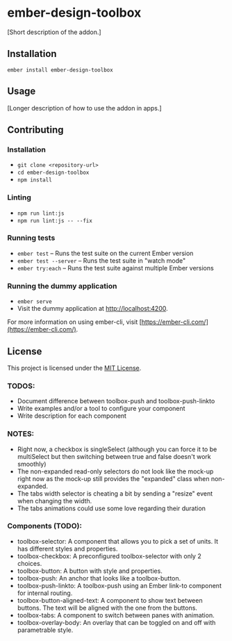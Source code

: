 ember-design-toolbox
==============================================================================

[Short description of the addon.]

Installation
------------------------------------------------------------------------------

```
ember install ember-design-toolbox
```


Usage
------------------------------------------------------------------------------

[Longer description of how to use the addon in apps.]


Contributing
------------------------------------------------------------------------------

### Installation

* `git clone <repository-url>`
* `cd ember-design-toolbox`
* `npm install`

### Linting

* `npm run lint:js`
* `npm run lint:js -- --fix`

### Running tests

* `ember test` – Runs the test suite on the current Ember version
* `ember test --server` – Runs the test suite in "watch mode"
* `ember try:each` – Runs the test suite against multiple Ember versions

### Running the dummy application

* `ember serve`
* Visit the dummy application at [http://localhost:4200](http://localhost:4200).

For more information on using ember-cli, visit [https://ember-cli.com/](https://ember-cli.com/).

License
------------------------------------------------------------------------------

This project is licensed under the [MIT License](LICENSE.md).


### TODOS:
* Document difference between toolbox-push and toolbox-push-linkto
* Write examples and/or a tool to configure your component
* Write description for each component

### NOTES:
* Right now, a checkbox is singleSelect (although you can force it to be multiSelect but then switching between true and false doesn't work smoothly)
* The non-expanded read-only selectors do not look like the mock-up right now as the mock-up still provides the "expanded" class when non-expanded.
* The tabs width selector is cheating a bit by sending a "resize" event when changing the width.
* The tabs animations could use some love regarding their duration

### Components (TODO):
* toolbox-selector: A component that allows you to pick a set of units. It has different styles and properties.
* toolbox-checkbox: A preconfigured toolbox-selector with only 2 choices.
* toolbox-button: A button with style and properties.
* toolbox-push: An anchor that looks like a toolbox-button.
* toolbox-push-linkto: A toolbox-push using an Ember link-to component for internal routing.
* toolbox-button-aligned-text: A component to show text between buttons. The text will be aligned with the one from the buttons.
* toolbox-tabs: A component to switch between panes with animation.
* toolbox-overlay-body: An overlay that can be toggled on and off with parametrable style.